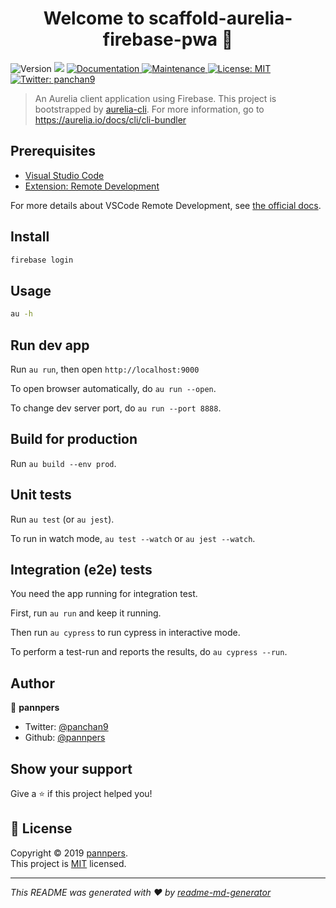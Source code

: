 <h1 align="center">Welcome to scaffold-aurelia-firebase-pwa 👋</h1>
<p>
  <img alt="Version" src="https://img.shields.io/badge/version-0.1.0-blue.svg?cacheSeconds=2592000" />
  <img src="https://img.shields.io/badge/node-%3E%3D8.9.0-blue.svg" />
  <a href="https://github.com/pannpers/scaffold-aurelia-firebase-pwa#readme">
    <img alt="Documentation" src="https://img.shields.io/badge/documentation-yes-brightgreen.svg" target="_blank" />
  </a>
  <a href="https://github.com/pannpers/scaffold-aurelia-firebase-pwa/graphs/commit-activity">
    <img alt="Maintenance" src="https://img.shields.io/badge/Maintained%3F-yes-green.svg" target="_blank" />
  </a>
  <a href="https://github.com/pannpers/scaffold-aurelia-firebase-pwa/blob/master/LICENSE">
    <img alt="License: MIT" src="https://img.shields.io/badge/License-MIT-yellow.svg" target="_blank" />
  </a>
  <a href="https://twitter.com/panchan9">
    <img alt="Twitter: panchan9" src="https://img.shields.io/twitter/follow/panchan9.svg?style=social" target="_blank" />
  </a>
</p>

> An Aurelia client application using Firebase.
This project is bootstrapped by [aurelia-cli](https://github.com/aurelia/cli).
For more information, go to https://aurelia.io/docs/cli/cli-bundler

## Prerequisites

- [Visual Studio Code](https://code.visualstudio.com/)
- [Extension: Remote Development](https://marketplace.visualstudio.com/items?itemName=ms-vscode-remote.vscode-remote-extensionpack)

For more details about VSCode Remote Development, see [the official docs](https://code.visualstudio.com/docs/remote/containers).

## Install

```sh
firebase login
```

## Usage

```sh
au -h
```


## Run dev app

Run `au run`, then open `http://localhost:9000`

To open browser automatically, do `au run --open`.

To change dev server port, do `au run --port 8888`.


## Build for production

Run `au build --env prod`.

## Unit tests

Run `au test` (or `au jest`).

To run in watch mode, `au test --watch` or `au jest --watch`.

## Integration (e2e) tests

You need the app running for integration test.

First, run `au run` and keep it running.

Then run `au cypress` to run cypress in interactive mode.

To perform a test-run and reports the results, do `au cypress --run`.



## Author

👤 **pannpers**

* Twitter: [@panchan9](https://twitter.com/panchan9)
* Github: [@pannpers](https://github.com/pannpers)

## Show your support

Give a ⭐️ if this project helped you!

## 📝 License

Copyright © 2019 [pannpers](https://github.com/pannpers).<br />
This project is [MIT](https://github.com/pannpers/scaffold-aurelia-firebase-pwa/blob/master/LICENSE) licensed.

***
_This README was generated with ❤️ by [readme-md-generator](https://github.com/kefranabg/readme-md-generator)_
